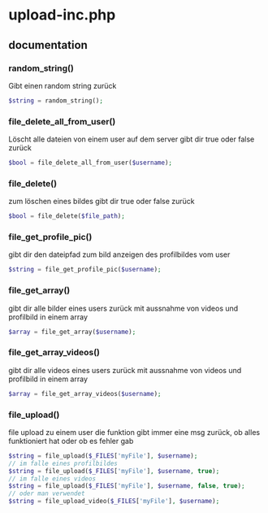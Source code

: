 # upload-inc.php

## documentation

### random_string()
Gibt einen random string zurück
```php
$string = random_string();
```

### file_delete_all_from_user()
Löscht alle dateien von einem user auf dem server
gibt dir true oder false zurück
```php
$bool = file_delete_all_from_user($username);
```

### file_delete()
zum löschen eines bildes
gibt dir true oder false zurück
```php
$bool = file_delete($file_path);
```

### file_get_profile_pic()
gibt dir den dateipfad zum bild anzeigen des profilbildes vom user
```php
$string = file_get_profile_pic($username);
```

### file_get_array()
gibt dir alle bilder eines users zurück mit aussnahme von videos und profilbild in einem array
```php
$array = file_get_array($username);
```

### file_get_array_videos()
gibt dir alle videos eines users zurück mit aussnahme von videos und profilbild in einem array
```php
$array = file_get_array_videos($username);
```

### file_upload()
file upload zu einem user
die funktion gibt immer eine msg zurück, ob alles funktioniert hat oder ob es fehler gab
```php
$string = file_upload($_FILES['myFile'], $username);
// im falle eines profilbildes
$string = file_upload($_FILES['myFile'], $username, true);
// im falle eines videos
$string = file_upload($_FILES['myFile'], $username, false, true);
// oder man verwendet
$string = file_upload_video($_FILES['myFile'], $username);
```
